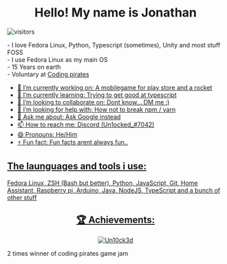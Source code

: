 <h1 align="center">Hello! My name is Jonathan</h1>

![visitors](https://visitor-badge.glitch.me/badge?page_id=Un10ck3d.self.id.whatever&left_color=blue&right_color=red)

<p>
  - I love Fedora Linux, Python, Typescript (sometimes), Unity and most stuff FOSS <br/>
  - I use Fedora Linux as my main OS<br/>
  - 15 Years on earth<br/>
  - Voluntary at <a href="https://codingpirates.dk/">Coding pirates
</p>

- 🔭 I’m currently working on: A mobilegame for play store and a rocket
- 🌱 I’m currently learning: Trying to get good at typescript
- 👯 I’m looking to collaborate on: Dont know... DM me :)
- 🤔 I’m looking for help with: How not to break npm / yarn
- 💬 Ask me about: Ask Google instead
- 📫 How to reach me: Discord (Un1ocked_#7042)
- 😄 Pronouns: He/Him
- ⚡ Fun fact: Fun facts arent always fun..

<h2 align="left">The launguages and tools i use:</h2>
<p>Fedora Linux, ZSH (Bash but better), Python, JavaScript, Git, Home Assistant, Raspberry pi, Arduino, Java, NodeJS, TypeScript and a bunch of other stuff</p>


<h2 align="center">🏆  Achievements:</h2>
<a href="#"><p align="center" href="#"><img unselectable="on" style="pointer-events:none; user-select:none;" src="https://github-readme-streak-stats.herokuapp.com/?user=Un10ck3d&theme=tokyonight_duo&hide_border=true&background=0D1117" alt="Un10ck3d" /></p></a>
2 times winner of coding pirates game jam
